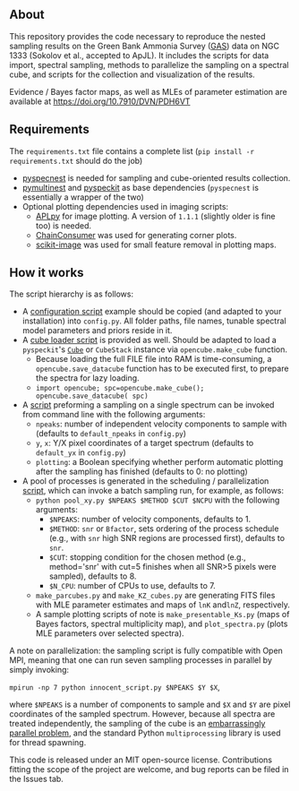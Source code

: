 About
-----

This repository provides the code necessary to reproduce the
nested sampling results on the Green Bank Ammonia Survey ([GAS](https://arxiv.org/abs/1704.06318))
data on NGC 1333 (Sokolov et al., accepted to ApJL). It includes the scripts for data import, spectral
sampling, methods to parallelize the sampling on a spectral cube, and
scripts for the collection and visualization of the results.

Evidence / Bayes factor maps, as well as MLEs of parameter estimation are available at https://doi.org/10.7910/DVN/PDH6VT

Requirements
------------

The `requirements.txt` file contains a complete list
(`pip install -r requirements.txt` should do the job)

* [pyspecnest](https://github.com/vlas-sokolov/pyspecnest) is needed for sampling and cube-oriented results collection.
* [pymultinest](https://johannesbuchner.github.io/PyMultiNest/install) and [pyspeckit](https://github.com/pyspeckit/pyspeckit) as base dependencies (`pyspecnest` is essentially a wrapper of the two)
* Optional plotting dependencies used in imaging scripts:
    * [APLpy](https://github.com/aplpy/aplpy) for image plotting. A version of `1.1.1` (slightly older is fine too) is needed.
    * [ChainConsumer](https://github.com/Samreay/ChainConsumer) was used for generating corner plots.
    * [scikit-image](https://github.com/scikit-image/scikit-image) was used for small feature removal in plotting maps.

How it works
------------

The script hierarchy is as follows:

* A [configuration script](https://github.com/vlas-sokolov/bayesian-ngc1333/blob/master/config.template.py) example should be copied (and adapted to your installation) into `config.py`. All folder paths, file names, tunable spectral model parameters and priors reside in it.
* A [cube loader script](https://github.com/vlas-sokolov/bayesian-ngc1333/blob/master/opencube.py) is provided as well. Should be adapted to load a `pyspeckit`'s [`Cube`](https://pyspeckit.readthedocs.io/en/latest/cubes.html) or `CubeStack` instance via `opencube.make_cube` function.
    * Because loading the full FILE file into RAM is time-consuming, a `opencube.save_datacube` function has to be executed first, to prepare the spectra for lazy loading.
    * `import opencube; spc=opencube.make_cube(); opencube.save_datacube( spc)`
* A [script](https://github.com/vlas-sokolov/bayesian-ngc1333/blob/master/innocent_script.py) preforming a sampling on a single spectrum can be invoked from command line with the following arguments:
    * `npeaks`: number of independent velocity components to sample with (defaults to `default_npeaks` in `config.py`)
    * `y`, `x`: Y/X pixel coordinates of a target spectrum (defaults to `default_yx` in `config.py`)
    * `plotting`: a Boolean specifying whether perform automatic plotting after the sampling has finished (defaults to 0: no plotting)
* A pool of processes is generated in the scheduling / parallelization [script](https://github.com/vlas-sokolov/bayesian-ngc1333/blob/master/pool_xy.py), which can invoke a batch sampling run, for example, as follows:
    * `python pool_xy.py $NPEAKS $METHOD $CUT $NCPU` with the following arguments:
        * `$NPEAKS`: number of velocity components, defaults to 1.
        * `$METHOD`: `snr` or `Bfactor`, sets ordering of the process schedule (e.g., with `snr` high SNR regions are processed first), defaults to `snr`.
        * `$CUT`: stopping condition for the chosen method (e.g., method='snr' with cut=5 finishes when all SNR>5 pixels were sampled), defaults to 8.
        * `$N_CPU`: number of CPUs to use, defaults to 7.
    * `make_parcubes.py` and `make_KZ_cubes.py` are generating FITS files with MLE parameter estimates and maps of `lnK` and`lnZ`, respectively.
    * A sample plotting scripts of note is `make_presentable_Ks.py` (maps of Bayes factors, spectral multiplicity map), and `plot_spectra.py` (plots MLE parameters over selected spectra).

A note on parallelization: the sampling script is fully compatible with
Open MPI, meaning that one can run seven sampling processes in parallel
 by simply invoking:

`mpirun -np 7 python innocent_script.py $NPEAKS $Y $X`,

where `$NPEAKS` is a number of components to sample and `$X` and `$Y` are
pixel coordinates of the sampled spectrum. However, because all spectra are
treated independently, the sampling of the cube is an [embarrassingly parallel
problem](https://en.wikipedia.org/wiki/Embarrassingly_parallel), and the
standard Python `multiprocessing` library is used for thread spawning.

This code is released under an MIT open-source license. Contributions fitting the scope of the project are welcome, and bug reports can be filed in the Issues tab.
